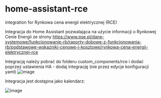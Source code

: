 # home-assistant-rce
integration for Rynkowa cena energii elektrycznej (RCE)

Integracja do Home Assistant pozwalająca na użycie informacji o Rynkowej Cenie Energii
ze strony https://www.pse.pl/dane-systemowe/funkcjonowanie-rb/raporty-dobowe-z-funkcjonowania-rb/podstawowe-wskazniki-cenowe-i-kosztowe/rynkowa-cena-energii-elektrycznej-rce

Integrację należy pobrać do folderu custom_components/rce
i dodać poprzez ustawienia HA - dodaj integrację (nie przez edycje konfiguracji yaml)
![image](https://github.com/PePeLLee/home-assistant-rce/assets/61408245/2fd4b0e5-10ac-48d8-9072-c141a9c8f838)

Integracja jest dostępna jako kalendarz:

![image](https://github.com/PePeLLee/home-assistant-rce/assets/61408245/f5d2d423-7e4c-4c5e-a0d3-a777c431879b)
